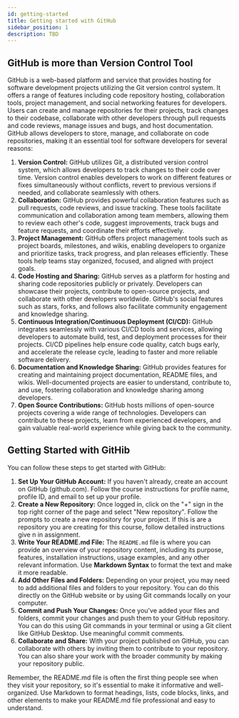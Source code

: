```yaml
---
id: getting-started
title: Getting started with GitHub
sidebar_position: 1
description: TBD
---
```


## GitHub is more than Version Control Tool

GitHub is a web-based platform and service that provides hosting for software development projects utilizing the Git version control system. It offers a range of features including code repository hosting, collaboration tools, project management, and social networking features for developers. Users can create and manage repositories for their projects, track changes to their codebase, collaborate with other developers through pull requests and code reviews, manage issues and bugs, and host documentation. GitHub allows developers to store, manage, and collaborate on code repositories, making it an essential tool for software developers for several reasons:

1. **Version Control:** GitHub utilizes Git, a distributed version control system, which allows developers to track changes to their code over time. Version control enables developers to work on different features or fixes simultaneously without conflicts, revert to previous versions if needed, and collaborate seamlessly with others.
2. **Collaboration:** GitHub provides powerful collaboration features such as pull requests, code reviews, and issue tracking. These tools facilitate communication and collaboration among team members, allowing them to review each other's code, suggest improvements, track bugs and feature requests, and coordinate their efforts effectively.
3. **Project Management:** GitHub offers project management tools such as project boards, milestones, and wikis, enabling developers to organize and prioritize tasks, track progress, and plan releases efficiently. These tools help teams stay organized, focused, and aligned with project goals.
4. **Code Hosting and Sharing:** GitHub serves as a platform for hosting and sharing code repositories publicly or privately. Developers can showcase their projects, contribute to open-source projects, and collaborate with other developers worldwide. GitHub's social features such as stars, forks, and follows also facilitate community engagement and knowledge sharing.
5. **Continuous Integration/Continuous Deployment (CI/CD):** GitHub integrates seamlessly with various CI/CD tools and services, allowing developers to automate build, test, and deployment processes for their projects. CI/CD pipelines help ensure code quality, catch bugs early, and accelerate the release cycle, leading to faster and more reliable software delivery.
6. **Documentation and Knowledge Sharing:** GitHub provides features for creating and maintaining project documentation, README files, and wikis. Well-documented projects are easier to understand, contribute to, and use, fostering collaboration and knowledge sharing among developers.
7. **Open Source Contributions:** GitHub hosts millions of open-source projects covering a wide range of technologies. Developers can contribute to these projects, learn from experienced developers, and gain valuable real-world experience while giving back to the community.

## Getting Started with GitHib

You can follow these steps to get started with GitHub:

1. **Set Up Your GitHub Account:** If you haven't already, create an account on GitHub (github.com). Follow the course instructions for profile name, profile ID, and email to set up your profile.
2. **Create a New Repository:** Once logged in, click on the "+" sign in the top right corner of the page and select "New repository". Follow the prompts to create a new repository for your project. If this is are a repository you are creating for this course, follow detailed instructions give n in assignment.
3. **Write Your README.md File:** The `README.md` file is where you can provide an overview of your repository content, including its purpose, features, installation instructions, usage examples, and any other relevant information. Use **Markdown Syntax** to format the text and make it more readable.
4. **Add Other Files and Folders:** Depending on your project, you may need to add additional files and folders to your repository. You can do this directly on the GitHub website or by using Git commands locally on your computer.
5. **Commit and Push Your Changes:** Once you've added your files and folders, commit your changes and push them to your GitHub repository. You can do this using Git commands in your terminal or using a Git client like GitHub Desktop. Use meaningful commit comments.
6. **Collaborate and Share:** With your project published on GitHub, you can collaborate with others by inviting them to contribute to your repository. You can also share your work with the broader community by making your repository public.

Remember, the README.md file is often the first thing people see when they visit your repository, so it's essential to make it informative and well-organized. Use Markdown to format headings, lists, code blocks, links, and other elements to make your README.md file professional and easy to understand.
